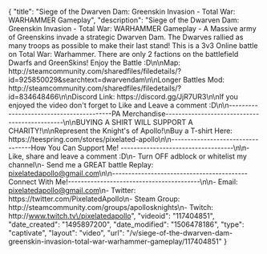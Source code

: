 {
    "title": "Siege of the Dwarven Dam: Greenskin Invasion - Total War: WARHAMMER Gameplay",
    "description": "Siege of the Dwarven Dam: Greenskin Invasion - Total War: WARHAMMER Gameplay - A Massive army of Greenskins invade a strategic Dwarven Dam.  The Dwarves rallied as many troops as possible to make their last stand!  This is a 3v3 Online battle on Total War: Warhammer.  There are only 2 factions on the battlefield Dwarfs and GreenSkins!  Enjoy the Battle :D\n\nMap: http:\/\/steamcommunity.com\/sharedfiles\/filedetails\/?id=925850029&searchtext=dwarvendam\n\nLonger Battles Mod: http:\/\/steamcommunity.com\/sharedfiles\/filedetails\/?id=834648466\n\nDiscord Link: https:\/\/discord.gg\/JjR7UR3\n\nIf you enjoyed the video don't forget to Like and Leave a comment :D\n\n-----------------------------------------PA Merchandise----------------------------------------------\n\nBUYING A SHIRT WILL SUPPORT A CHARITY!\n\nRepresent the Knight's of Apollo!\nBuy a T-shirt Here: https:\/\/teespring.com\/stores\/pixelated-apollo\n\n----------------------------------How You Can Support Me! -----------------------------------\n\n- Like, share and leave a comment :D\n- Turn OFF adblock or whitelist my channel\n- Send me a GREAT battle Replay: pixelatedapollo@gmail.com\n\n------------------------------------------Connect With Me!-----------------------------------------\n\n- Email: pixelatedapollo@gmail.com\n- Twitter: https:\/\/twitter.com\/PixelatedApollo\n- Steam Group:  http:\/\/steamcommunity.com\/groups\/apollosknights\n- Twitch: http:\/\/www.twitch.tv\/pixelatedapollo",
    "videoid": "117404851",
    "date_created": "1495897200",
    "date_modified": "1506478186",
    "type": "captivate",
    "layout": "video",
    "url": "\/v\/siege-of-the-dwarven-dam-greenskin-invasion-total-war-warhammer-gameplay\/117404851"
}